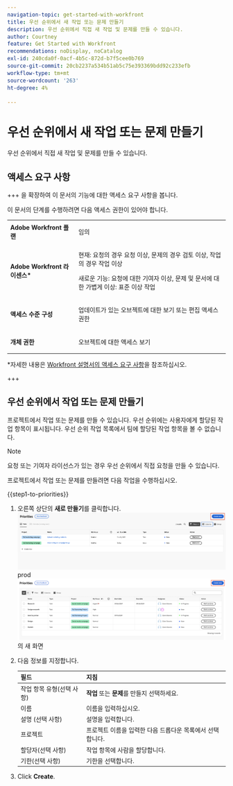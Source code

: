 ```yaml
---
navigation-topic: get-started-with-workfront
title: 우선 순위에서 새 작업 또는 문제 만들기
description: 우선 순위에서 직접 새 작업 및 문제를 만들 수 있습니다.
author: Courtney
feature: Get Started with Workfront
recommendations: noDisplay, noCatalog
exl-id: 240cda0f-0acf-4b5c-872d-b7f5cee0b769
source-git-commit: 20cb2237a534b51ab5c75e393369bdd92c233efb
workflow-type: tm+mt
source-wordcount: '263'
ht-degree: 4%

---
```


# 우선 순위에서 새 작업 또는 문제 만들기

우선 순위에서 직접 새 작업 및 문제를 만들 수 있습니다.

## 액세스 요구 사항

+++ 을 확장하여 이 문서의 기능에 대한 액세스 요구 사항을 봅니다.

이 문서의 단계를 수행하려면 다음 액세스 권한이 있어야 합니다.

<table style="table-layout:auto"> 
 <col> 
 </col> 
 <col> 
 </col> 
 <tbody> 
  <tr> 
   <td role="rowheader"><strong>Adobe Workfront 플랜</strong></td> 
   <td> <p>임의</p> </td> 
  </tr> 
  <tr> 
   <td role="rowheader"><strong>Adobe Workfront 라이센스*</strong></td> 
   <td> 
   <p>현재: 요청의 경우 요청 이상, 문제의 경우 검토 이상, 작업의 경우 작업 이상</p>
   <p>새로운 기능: 요청에 대한 기여자 이상, 문제 및 문서에 대한 가볍게 이상: 표준 이상 작업</p> 
   </td> 
  </tr> 
  <tr> 
   <td role="rowheader"><strong>액세스 수준 구성</strong></td> 
   <td> <p>업데이트가 있는 오브젝트에 대한 보기 또는 편집 액세스 권한</p></td> 
  </tr> 
  <tr> 
   <td role="rowheader"><strong>개체 권한</strong></td> 
   <td> <p>오브젝트에 대한 액세스 보기</p></td> 
  </tr> 
 </tbody> 
</table>

*자세한 내용은 [Workfront 설명서의 액세스 요구 사항](/help/quicksilver/administration-and-setup/add-users/access-levels-and-object-permissions/access-level-requirements-in-documentation.md)을 참조하십시오.

+++

## 우선 순위에서 작업 또는 문제 만들기

프로젝트에서 작업 또는 문제를 만들 수 있습니다. 우선 순위에는 사용자에게 할당된 작업 항목이 표시됩니다. 우선 순위 작업 목록에서 팀에 할당된 작업 항목을 볼 수 없습니다.

>[!NOTE]
>
>요청 또는 기여자 라이선스가 있는 경우 우선 순위에서 직접 요청을 만들 수 있습니다.

프로젝트에서 작업 또는 문제를 만들려면 다음 작업을 수행하십시오.

{{step1-to-priorities}}

1. 오른쪽 상단의 **새로 만들기**를 클릭합니다.
   ![](assets/create-new.png)
prod ![](assets/create-new--.png)의 새 화면
1. 다음 정보를 지정합니다.

   | 필드 | 지침 |
   |---------------|-------------|
   | 작업 항목 유형(선택 사항) | **작업** 또는 **문제**&#x200B;를 만들지 선택하세요. |
   | 이름 | 이름을 입력하십시오. |
   | 설명 (선택 사항) | 설명을 입력합니다. |
   | 프로젝트 | 프로젝트 이름을 입력한 다음 드롭다운 목록에서 선택합니다. |
   | 할당자(선택 사항) | 작업 항목에 사람을 할당합니다. |
   | 기한(선택 사항) | 기한을 선택합니다. |

1. Click **Create**.
